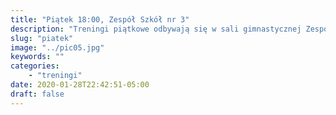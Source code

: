 ```yaml
---
title: "Piątek 18:00, Zespół Szkół nr 3"
description: "Treningi piątkowe odbywają się w sali gimnastycznej Zespołu Szkół nr 3, wejście od strony ul. Promiennej obok Orlika"
slug: "piatek"
image: "../pic05.jpg"
keywords: ""
categories:
    - "treningi"
date: 2020-01-28T22:42:51-05:00
draft: false
---
```

